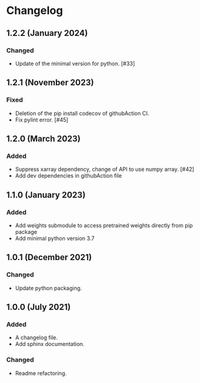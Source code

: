 # Changelog

## 1.2.2 (January 2024)

### Changed
- Update of the minimal version for python. [#33]

## 1.2.1 (November 2023)

### Fixed

 - Deletion of the pip install codecov of githubAction CI.
 - Fix pylint error. [#45] 


## 1.2.0 (March 2023)

### Added 

- Suppress xarray dependency, change of API to use numpy array. [#42]
- Add dev dependencies in githubAction file

## 1.1.0 (January 2023)

### Added

 - Add weights submodule to access pretrained weights directly from pip package
 - Add minimal python version 3.7

## 1.0.1 (December 2021)

### Changed

 - Update python packaging.


## 1.0.0 (July 2021)

### Added

- A changelog file.
- Add sphinx documentation.

### Changed

- Readme refactoring.
